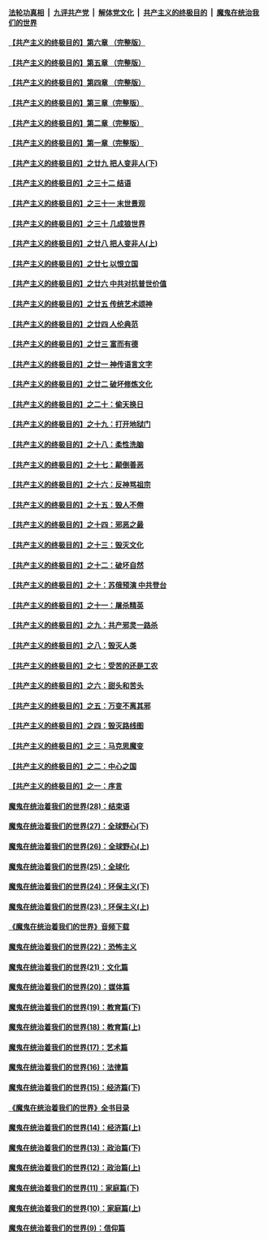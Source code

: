 ####  [法轮功真相](../../../../basic/blob/master/README.md?t=07061902) &nbsp;|&nbsp; [九评共产党](../../../../9ping.md/blob/master/README.md?t=07061902) &nbsp;|&nbsp; [解体党文化](../../../../jtdwh.md/blob/master/README.md?t=07061902)  &nbsp;|&nbsp; [共产主义的终极目的](../../../../gczydzjmd.md/blob/master/README.md?t=07061902) &nbsp;|&nbsp; [魔鬼在统治我们的世界](../../../../mgztzwmdsj.md/blob/master/README.md?t=07061902) 

#### [【共产主义的终极目的】第六章 （完整版）](../pages/nsc422/n11428913.md?t=07061902) 

#### [【共产主义的终极目的】第五章 （完整版）](../pages/nsc422/n11428912.md?t=07061902) 

#### [【共产主义的终极目的】第四章 （完整版）](../pages/nsc422/n11428907.md?t=07061902) 

#### [【共产主义的终极目的】第三章（完整版）](../pages/nsc422/n11428848.md?t=07061902) 

#### [【共产主义的终极目的】第二章（完整版）](../pages/nsc422/n11428831.md?t=07061902) 

#### [【共产主义的终极目的】第一章（完整版）](../pages/nsc422/n11417651.md?t=07061902) 

#### [【共产主义的终极目的】之廿九 把人变非人(下)](../pages/nsc422/n11344140.md?t=07061902) 

#### [【共产主义的终极目的】之三十二 结语](../pages/nsc422/n11360535.md?t=07061902) 

#### [【共产主义的终极目的】之三十一 末世景观](../pages/nsc422/n11351129.md?t=07061902) 

#### [【共产主义的终极目的】之三十 几成狼世界](../pages/nsc422/n11348280.md?t=07061902) 

#### [【共产主义的终极目的】之廿八 把人变非人(上)](../pages/nsc422/n11340492.md?t=07061902) 

#### [【共产主义的终极目的】之廿七 以恨立国](../pages/nsc422/n11336944.md?t=07061902) 

#### [【共产主义的终极目的】之廿六 中共对抗普世价值](../pages/nsc422/n11324785.md?t=07061902) 

#### [【共产主义的终极目的】之廿五 传统艺术颂神](../pages/nsc422/n11296396.md?t=07061902) 

#### [【共产主义的终极目的】之廿四 人伦典范](../pages/nsc422/n11296397.md?t=07061902) 

#### [【共产主义的终极目的】之廿三 富而有德](../pages/nsc422/n11283598.md?t=07061902) 

#### [【共产主义的终极目的】之廿一 神传语言文字](../pages/nsc422/n11263265.md?t=07061902) 

#### [【共产主义的终极目的】之廿二 破坏修炼文化](../pages/nsc422/n11245728.md?t=07061902) 

#### [【共产主义的终极目的】之二十：偷天换日](../pages/nsc422/n11238846.md?t=07061902) 

#### [【共产主义的终极目的】之十九：打开地狱门](../pages/nsc422/n11206376.md?t=07061902) 

#### [【共产主义的终极目的】之十八：柔性洗脑](../pages/nsc422/n11199994.md?t=07061902) 

#### [【共产主义的终极目的】之十七：颠倒善恶](../pages/nsc422/n11179782.md?t=07061902) 

#### [【共产主义的终极目的】之十六：反神骂祖宗](../pages/nsc422/n11166798.md?t=07061902) 

#### [【共产主义的终极目的】之十五：毁人不倦](../pages/nsc422/n11166792.md?t=07061902) 

#### [【共产主义的终极目的】之十四：邪恶之最](../pages/nsc422/n11150249.md?t=07061902) 

#### [【共产主义的终极目的】之十三：毁灭文化](../pages/nsc422/n11135227.md?t=07061902) 

#### [【共产主义的终极目的】之十二：破坏自然](../pages/nsc422/n11135214.md?t=07061902) 

#### [【共产主义的终极目的】之十：苏俄预演 中共登台](../pages/nsc422/n11118424.md?t=07061902) 

#### [【共产主义的终极目的】之十一：屠杀精英](../pages/nsc422/n11118442.md?t=07061902) 

#### [【共产主义的终极目的】之九：共产邪灵一路杀](../pages/nsc422/n11114139.md?t=07061902) 

#### [【共产主义的终极目的】之八：毁灭人类](../pages/nsc422/n11108503.md?t=07061902) 

#### [【共产主义的终极目的】之七：受苦的还是工农](../pages/nsc422/n11101809.md?t=07061902) 

#### [【共产主义的终极目的】之六：甜头和苦头](../pages/nsc422/n11096971.md?t=07061902) 

#### [【共产主义的终极目的】之五：万变不离其邪](../pages/nsc422/n11091285.md?t=07061902) 

#### [【共产主义的终极目的】之四：毁灭路线图](../pages/nsc422/n11086284.md?t=07061902) 

#### [【共产主义的终极目的】之三：马克思魔变](../pages/nsc422/n11061941.md?t=07061902) 

#### [【共产主义的终极目的】之二：中心之国](../pages/nsc422/n11047728.md?t=07061902) 

#### [【共产主义的终极目的】之一：序言](../pages/nsc422/n11086077.md?t=07061902) 

#### [魔鬼在统治着我们的世界(28)：结束语](../pages/nsc422/n10936246.md?t=07061902) 

#### [魔鬼在统治着我们的世界(27)：全球野心(下)](../pages/nsc422/n10928319.md?t=07061902) 

#### [魔鬼在统治着我们的世界(26)：全球野心(上)](../pages/nsc422/n10900318.md?t=07061902) 

#### [魔鬼在统治着我们的世界(25)：全球化](../pages/nsc422/n10788205.md?t=07061902) 

#### [魔鬼在统治着我们的世界(24)：环保主义(下)](../pages/nsc422/n10695307.md?t=07061902) 

#### [魔鬼在统治着我们的世界(23)：环保主义(上)](../pages/nsc422/n10688613.md?t=07061902) 

#### [《魔鬼在统治着我们的世界》音频下载](../pages/nsc422/n10635553.md?t=07061902) 

#### [魔鬼在统治着我们的世界(22)：恐怖主义](../pages/nsc422/n10614727.md?t=07061902) 

#### [魔鬼在统治着我们的世界(21)：文化篇](../pages/nsc422/n10597706.md?t=07061902) 

#### [魔鬼在统治着我们的世界(20)：媒体篇](../pages/nsc422/n10586579.md?t=07061902) 

#### [魔鬼在统治着我们的世界(19)：教育篇(下)](../pages/nsc422/n10564808.md?t=07061902) 

#### [魔鬼在统治着我们的世界(18)：教育篇(上)](../pages/nsc422/n10526970.md?t=07061902) 

#### [魔鬼在统治着我们的世界(17)：艺术篇](../pages/nsc422/n10499093.md?t=07061902) 

#### [魔鬼在统治着我们的世界(16)：法律篇](../pages/nsc422/n10485969.md?t=07061902) 

#### [魔鬼在统治着我们的世界(15)：经济篇(下)](../pages/nsc422/n10469975.md?t=07061902) 

#### [《魔鬼在统治着我们的世界》全书目录](../pages/nsc422/n10464261.md?t=07061902) 

#### [魔鬼在统治着我们的世界(14)：经济篇(上)](../pages/nsc422/n10457370.md?t=07061902) 

#### [魔鬼在统治着我们的世界(13)：政治篇(下)](../pages/nsc422/n10448270.md?t=07061902) 

#### [魔鬼在统治着我们的世界(12)：政治篇(上)](../pages/nsc422/n10444576.md?t=07061902) 

#### [魔鬼在统治着我们的世界(11)：家庭篇(下)](../pages/nsc422/n10440961.md?t=07061902) 

#### [魔鬼在统治着我们的世界(10)：家庭篇(上)](../pages/nsc422/n10435448.md?t=07061902) 

#### [魔鬼在统治着我们的世界(9)：信仰篇](../pages/nsc422/n10432159.md?t=07061902) 

